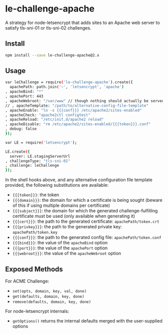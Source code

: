 le-challenge-apache
===================

A strategy for node-letsencrypt that adds sites to an Apache web server to
satisfy tls-sni-01 or tls-sni-02 challenges.

Install
-------

```bash
npm install --save le-challenge-apache@2.x
```

Usage
-----

```bash
var leChallenge = require('le-challenge-apache').create({
  apachePath: path.join('~', 'letsencrypt', 'apache')
, apacheBind: "*"
, apachePort: 443
, apacheWebroot: "/var/www" // though nothing should actually be served
// , apacheTemplate: "/path/to/alternative-config-file-template"
, apacheEnable: "ln -s {{{conf}}} /etc/apache2/sites-enabled"
, apacheCheck: "apache2ctl configtest"
, apacheReload: "/etc/init.d/apache2 reload"
, apacheDisable: "rm /etc/apache2/sites-enabled/{{{token}}}.conf"
, debug: false
});

var LE = require('letsencrypt');

LE.create({
  server: LE.stagingServerUrl
, challengeType: "tls-sni-01"
, challenge: leChallenge
});
```

In the shell hooks above, and any alternative configuration file template
provided, the following substitutions are available:

* `{{{token}}}`: the token
* `{{{domain}}}`: the domain for which a certificate is being sought (beware of
  this if using multiple domains per certificate)
* `{{{subject}}}`: the domain for which the generated challenge-fulfilling
  certificate must be used (only available when generating it)
* `{{{cert}}}`: the path to the generated certificate: `apachePath/token.crt`
* `{{{privkey}}}`: the path to the generated private key: `apachePath/token.key`
* `{{{conf}}}`: the path to the generated config file: `apachePath/token.conf`
* `{{{bind}}}`: the value of the `apacheBind` option
* `{{{port}}}`: the value of the `apachePort` option
* `{{{webroot}}}`: the value of the `apacheWebroot` option

Exposed Methods
---------------

For ACME Challenge:

* `set(opts, domain, key, val, done)`
* `get(defaults, domain, key, done)`
* `remove(defaults, domain, key, done)`

For node-letsencrypt internals:

* `getOptions()` returns the internal defaults merged with the user-supplied options
